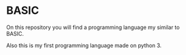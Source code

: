 # BASIC
On this repository you will find a programming language my similar to BASIC.

Also this is my first programming language made on python 3.
